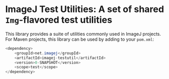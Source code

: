 # ImageJ Test Utilities: A set of shared `Img`-flavored test utilities

This library provides a suite of utilities commonly used in ImageJ projects. For Maven projects, this library can be used by adding to your `pom.xml`:

```java
<dependency>
	<groupId>net.imagej</groupId>
	<artifactId>imagej-testutil</artifactId>
	<version>0-SNAPSHOT</version>
	<scope>test</scope>
</dependency>
```